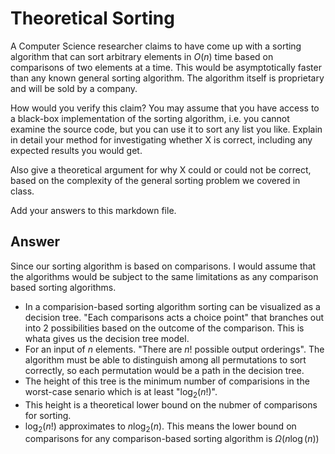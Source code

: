 # Theoretical Sorting

A Computer Science researcher claims to have come up with a sorting algorithm
that can sort arbitrary elements in $O(n)$ time based on comparisons of two
elements at a time. This would be asymptotically faster than any known general
sorting algorithm. The algorithm itself is proprietary and will be sold by a
company.

How would you verify this claim? You may assume that you have access to a
black-box implementation of the sorting algorithm, i.e. you cannot examine the
source code, but you can use it to sort any list you like. Explain in detail
your method for investigating whether X is correct, including any expected
results you would get.

Also give a theoretical argument for why X could or could not be correct, based
on the complexity of the general sorting problem we covered in class.

Add your answers to this markdown file.

## Answer 

Since our sorting algorithm is based on comparisons. I would assume that the algorithms would be subject to the same limitations as any comparison based sorting algorithms. 
- In a comparision-based sorting algorithm sorting can be visualized as a decision tree. "Each comparisons acts a choice point"
  that branches out into 2 possibilities based on the outcome of the comparison. This is whata gives us the decision tree model.
- For an input of $n$ elements. "There are $n!$ possible output orderings". The algorithm must be able to distinguish among all 
  permutations to sort correctly, so each permutation would be a path in the decision tree.
- The height of this tree is the minimum number of comparisions in the worst-case senario which is at least "$\log_{2}(n!)$".
- This height is a theoretical lower bound on the nubmer of comparisons for sorting.
- $\log_{2}(n!)$ approximates to $n\log_{2}(n)$. This means the lower bound on comparisons for any comparison-based sorting algorithm is
  $\Omega(n\log(n))$  
